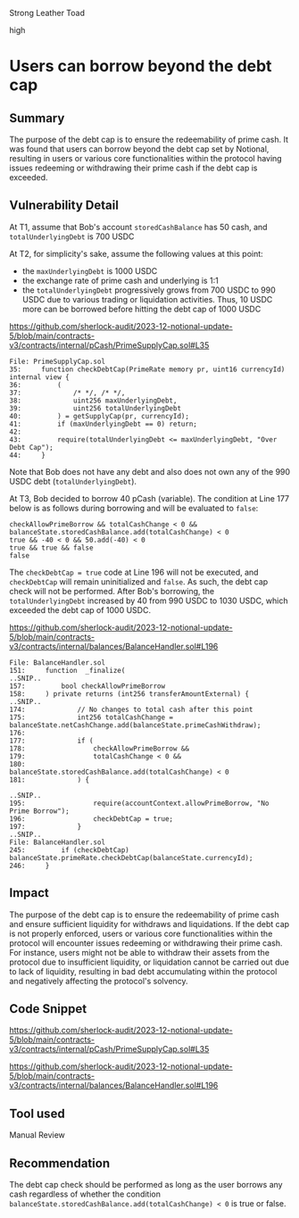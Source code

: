 Strong Leather Toad

high

# Users can borrow beyond the debt cap

## Summary

The purpose of the debt cap is to ensure the redeemability of prime cash. It was found that users can borrow beyond the debt cap set by Notional, resulting in users or various core functionalities within the protocol having issues redeeming or withdrawing their prime cash if the debt cap is exceeded.

## Vulnerability Detail

At T1, assume that Bob's account `storedCashBalance` has 50 cash, and `totalUnderlyingDebt` is 700 USDC

At T2, for simplicity's sake, assume the following values at this point:

- the `maxUnderlyingDebt` is 1000 USDC
- the exchange rate of prime cash and underlying is 1:1
- the `totalUnderlyingDebt` progressively grows from 700 USDC to 990 USDC due to various trading or liquidation activities. Thus, 10 USDC more can be borrowed before hitting the debt cap of 1000 USDC

https://github.com/sherlock-audit/2023-12-notional-update-5/blob/main/contracts-v3/contracts/internal/pCash/PrimeSupplyCap.sol#L35

```solidity
File: PrimeSupplyCap.sol
35:     function checkDebtCap(PrimeRate memory pr, uint16 currencyId) internal view { 
36:         (
37:             /* */, /* */,
38:             uint256 maxUnderlyingDebt,
39:             uint256 totalUnderlyingDebt
40:         ) = getSupplyCap(pr, currencyId);
41:         if (maxUnderlyingDebt == 0) return;
42: 
43:         require(totalUnderlyingDebt <= maxUnderlyingDebt, "Over Debt Cap");
44:     }
```

Note that Bob does not have any debt and also does not own any of the 990 USDC debt (`totalUnderlyingDebt`).

At T3, Bob decided to borrow 40 pCash (variable). The condition at Line 177 below is as follows during borrowing and will be evaluated to `false`:

```solidity
checkAllowPrimeBorrow && totalCashChange < 0 && balanceState.storedCashBalance.add(totalCashChange) < 0
true && -40 < 0 && 50.add(-40) < 0
true && true && false
false
```

The `checkDebtCap = true` code at Line 196 will not be executed, and `checkDebtCap` will remain uninitialized and `false`. As such, the debt cap check will not be performed. After Bob's borrowing, the `totalUnderlyingDebt` increased by 40 from 990 USDC to 1030 USDC, which exceeded the debt cap of 1000 USDC.

https://github.com/sherlock-audit/2023-12-notional-update-5/blob/main/contracts-v3/contracts/internal/balances/BalanceHandler.sol#L196

```solidity
File: BalanceHandler.sol
151:     function  _finalize(
..SNIP..
157:         bool checkAllowPrimeBorrow
158:     ) private returns (int256 transferAmountExternal) {
..SNIP..
174:             // No changes to total cash after this point
175:             int256 totalCashChange = balanceState.netCashChange.add(balanceState.primeCashWithdraw);
176: 
177:             if (
178:                 checkAllowPrimeBorrow &&
179:                 totalCashChange < 0 &&
180:                 balanceState.storedCashBalance.add(totalCashChange) < 0
181:             ) {

..SNIP..
195:                 require(accountContext.allowPrimeBorrow, "No Prime Borrow");
196:                 checkDebtCap = true;
197:             }
..SNIP..
File: BalanceHandler.sol
245:         if (checkDebtCap) balanceState.primeRate.checkDebtCap(balanceState.currencyId);
246:     }
```

## Impact

The purpose of the debt cap is to ensure the redeemability of prime cash and ensure sufficient liquidity for withdraws and liquidations. If the debt cap is not properly enforced, users or various core functionalities within the protocol will encounter issues redeeming or withdrawing their prime cash. For instance, users might not be able to withdraw their assets from the protocol due to insufficient liquidity, or liquidation cannot be carried out due to lack of liquidity, resulting in bad debt accumulating within the protocol and negatively affecting the protocol's solvency.

## Code Snippet

https://github.com/sherlock-audit/2023-12-notional-update-5/blob/main/contracts-v3/contracts/internal/pCash/PrimeSupplyCap.sol#L35

https://github.com/sherlock-audit/2023-12-notional-update-5/blob/main/contracts-v3/contracts/internal/balances/BalanceHandler.sol#L196

## Tool used

Manual Review

## Recommendation

The debt cap check should be performed as long as the user borrows any cash regardless of whether the condition `balanceState.storedCashBalance.add(totalCashChange) < 0` is true or false.